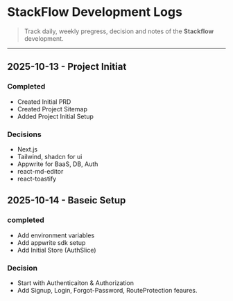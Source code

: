 # StackFlow Development Logs

> Track daily, weekly pregress, decision and notes of the **Stackflow** development.

---

## 2025-10-13 - Project Initiat

### Completed

- Created Initial PRD
- Created Project Sitemap
- Added Project Initial Setup

### Decisions

- Next.js
- Tailwind, shadcn for ui
- Appwrite for BaaS, DB, Auth
- react-md-editor
- react-toastify

## 2025-10-14 - Baseic Setup

### completed

- Add environment variables
- Add appwrite sdk setup
- Add Initial Store (AuthSlice)

### Decision

- Start with Authenticaiton & Authorization
- Add Signup, Login, Forgot-Password, RouteProtection feaures.
